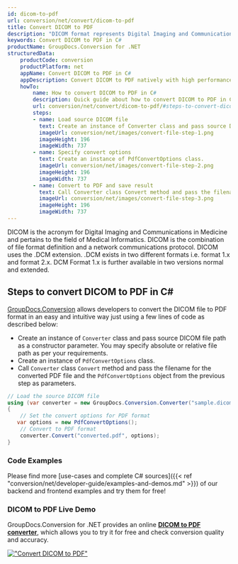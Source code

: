 ```yaml
---
id: dicom-to-pdf
url: conversion/net/convert/dicom-to-pdf
title: Convert DICOM to PDF
description: "DICOM format represents Digital Imaging and Communications in Medicine with .dicom extension. Learn how to convert DICOM to PDF file programmatically in C# language using GroupDocs.Conversion for .NET library."
keywords: Convert DICOM to PDF in C#
productName: GroupDocs.Conversion for .NET
structuredData:
    productCode: conversion
    productPlatform: net
    appName: Convert DICOM to PDF in C#
    appDescription: Convert DICOM to PDF natively with high performance using C# language and server side GroupDocs.Conversion for .NET APIs, without the use of any software like Microsoft or Open Office.
    howTo:
        name: How to convert DICOM to PDF in C# 
        description: Quick guide about how to convert DICOM to PDF in C# with high performance and accuracy.
        url: conversion/net/convert/dicom-to-pdf/#steps-to-convert-dicom-to-pdf-in-c
        steps:
        - name: Load source DICOM file 
          text: Create an instance of Converter class and pass source DICOM file path as a constructor parameter. You may specify absolute or relative file path as per your requirements. 
          imageUrl: conversion/net/images/convert-file-step-1.png
          imageHeight: 196
          imageWidth: 737
        - name: Specify convert options 
          text: Create an instance of PdfConvertOptions class.
          imageUrl: conversion/net/images/convert-file-step-2.png
          imageHeight: 196
          imageWidth: 737
        - name: Convert to PDF and save result 
          text: Call Converter class Convert method and pass the filename for the converted HTML file and the PdfConvertOptions object from the previous step as parameters.
          imageUrl: conversion/net/images/convert-file-step-3.png
          imageHeight: 196
          imageWidth: 737
---
```


DICOM is the acronym for Digital Imaging and Communications in Medicine and pertains to the field of Medical Informatics. DICOM is the combination of file format definition and a network communications protocol. DICOM uses the .DCM extension. .DCM exists in two different formats i.e. format 1.x and format 2.x. DCM Format 1.x is further available in two versions normal and extended.

## Steps to convert DICOM to PDF in C#

[GroupDocs.Conversion](https://products.groupdocs.com/conversion/net) allows developers to convert the DICOM file to PDF format in an easy and intuitive way just using a few lines of code as described below:

* Create an instance of `Converter` class and pass source DICOM file path as a constructor parameter. You may specify absolute or relative file path as per your requirements. 
* Create an instance of `PdfConvertOptions` class.
* Call `Converter` class `Convert` method and pass the filename for the converted PDF file and the `PdfConvertOptions` object from the previous step as parameters.

```csharp
// Load the source DICOM file
using (var converter = new GroupDocs.Conversion.Converter("sample.dicom"))
{
    // Set the convert options for PDF format
   var options = new PdfConvertOptions();
    // Convert to PDF format
    converter.Convert("converted.pdf", options);
}
```

### Code Examples

Please find more [use-cases and complete C# sources]({{< ref "conversion/net/developer-guide/examples-and-demos.md" >}}) of our backend and frontend examples and try them for free!

### DICOM to PDF Live Demo

GroupDocs.Conversion for .NET provides an online [**DICOM to PDF converter**](https://products.groupdocs.app/conversion/dicom-to-pdf), which allows you to try it for free and check conversion quality and accuracy.

[!["Convert DICOM to PDF"](conversion/net/images/convert-to-pdf/convert-dicom-to-pdf.png)](https://products.groupdocs.app/conversion/dicom-to-pdf)